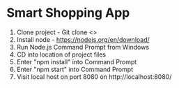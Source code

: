 # Smart Shopping App

1. Clone project - Git clone <>
2. Install node - https://nodejs.org/en/download/
3. Run Node.js Command Prompt from Windows
4. CD into location of project files
5. Enter "npm install" into Command Prompt
6. Enter "npm start" into Command Prompt 
7. Visit local host on port 8080 on http://localhost:8080/
